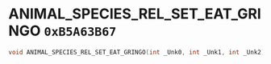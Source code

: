 # ANIMAL_SPECIES_REL_SET_EAT_GRINGO `0xB5A63B67`

```cpp
void ANIMAL_SPECIES_REL_SET_EAT_GRINGO(int _Unk0, int _Unk1, int _Unk2);
```